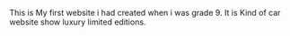 This is My first website i had created when i was grade 9.
It is Kind of car website show luxury limited editions. 
